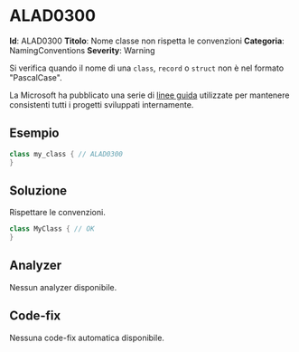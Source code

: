 
# ALAD0300

**Id**: ALAD0300
**Titolo**: Nome classe non rispetta le convenzioni
**Categoria**: NamingConventions
**Severity**: Warning

Si verifica quando il nome di una `class`, `record` o `struct` non è nel formato
"PascalCase".

La Microsoft ha pubblicato una serie di
[linee guida](https://learn.microsoft.com/dotnet/csharp/fundamentals/coding-style/coding-conventions)
utilizzate per mantenere consistenti tutti i progetti sviluppati internamente.


## Esempio

```csharp
class my_class { // ALAD0300
}
```


## Soluzione

Rispettare le convenzioni.

```csharp
class MyClass { // OK
}
```


## Analyzer

Nessun analyzer disponibile.


## Code-fix

Nessuna code-fix automatica disponibile.

